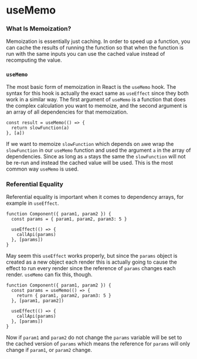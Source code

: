 # useMemo

### What Is Memoization? <a id="what-is-memoization"></a>

Memoization is essentially just caching. In order to speed up a function, you can cache the results of running the function so that when the function is run with the same inputs you can use the cached value instead of recomputing the value. 

### `useMemo` <a id="usememo"></a>

The most basic form of memoization in React is the `useMemo` hook. The syntax for this hook is actually the exact same as `useEffect` since they both work in a similar way. The first argument of `useMemo` is a function that does the complex calculation you want to memoize, and the second argument is an array of all dependencies for that memoization.

```text
const result = useMemo(() => {
  return slowFunction(a)
}, [a])
```

If  we want to memoize `slowFunction` which depends on `a`we wrap the `slowFunction` in our `useMemo` function and used the argument `a` in the array of dependencies. Since as long as `a` stays the same the `slowFunction` will not be re-run and instead the cached value will be used.  This is the most common way `useMemo` is used.

### Referential Equality

 Referential equality is important when it comes to dependency arrays, for example in `useEffect`.

```text
function Component({ param1, param2 }) {
  const params = { param1, param2, param3: 5 }

  useEffect(() => {
    callApi(params)
  }, [params])
}
```

May seem this `useEffect` works properly, but since the `params` object is created as a new object each render this is actually going to cause the effect to run every render since the reference of `params` changes each render. `useMemo` can fix this, though.

```text
function Component({ param1, param2 }) {
  const params = useMemo(() => {
    return { param1, param2, param3: 5 }
  }, [param1, param2])

  useEffect(() => {
    callApi(params)
  }, [params])
}
```

 Now if `param1` and `param2` do not change the `params` variable will be set to the cached version of `params` which means the reference for `params` will only change if `param1`, or `param2` change. 

